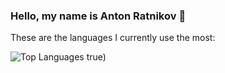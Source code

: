### Hello, my name is Anton Ratnikov 👋


These are the languages I currently use the most:

![Top Languages](https://github-readme-stats.vercel.app/api/top-langs/?username=AntonRatnick&hide_title=true&hide_border=true)
true)
